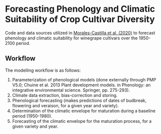 # Forecasting Phenology and Climatic Suitability of Crop Cultivar Diversity 

Code and data sources utilized in [Morales-Castilla et al. (2020)](https://www.pnas.org/content/early/2020/01/21/1906731117) to forecast phenology and climatic suitability for winegrape cultivars over the 1950-2100 period.


## Workflow

The modelling workflow is as follows:

1. Parameterization of phenological models (done externally through PMP V5.0; Chuine et al. 2013 Plant development models. in Phenology: an integrative environmental science. Springer, pp. 275-293).
2. Climate data extraction, bias-correction and storing.
3. Phenological forecasting (makes predictions of dates of budbreak, flowering and veraison, for a given year and variety). 
4. Determination of the climatic envelope for maturation during a baseline period (1950-1980).
5. Forecasting of the climatic envelope for the maturation process, for a given variety and year.

